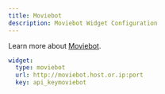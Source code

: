 ```yaml
---
title: Moviebot
description: Moviebot Widget Configuration
---
```


Learn more about [Moviebot](https://moviebot.fun/).

```yaml
widget:
  type: moviebot
  url: http://moviebot.host.or.ip:port
  key: api_keymoviebot
```

